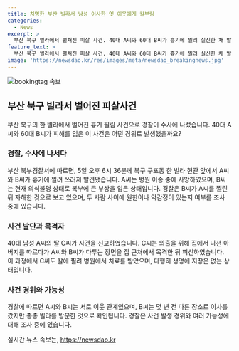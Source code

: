 ```yaml
---
title: 치명한 부산 빌라서 남성 이사한 옛 이웃에게 칼부림
categories:
  - News
excerpt: >
  부산 북구 빌라에서 펼쳐진 피살 사건. 40대 A씨와 60대 B씨가 흉기에 찔려 실신한 채 발견됐고, A씨는 사망했으며 B씨는 의식불명 상태다. 흉기를 든 B씨가 A씨를 찔린 후 자해한 것으로 추정되며, 흉기에 찔린 C씨의 딸도 부상을 입었지만 생명에는 지장이 없는 것으로 알려졌다. 사건 경위와 관련된 여러 가능성을 경찰이 조사 중에 있다.
feature_text: >
  부산 북구 빌라에서 펼쳐진 피살 사건. 40대 A씨와 60대 B씨가 흉기에 찔려 실신한 채 발견됐고, A씨는 사망했으며 B씨는 의식불명 상태다. 흉기를 든 B씨가 A씨를 찔린 후 자해한 것으로 추정되며, 흉기에 찔린 C씨의 딸도 부상을 입었지만 생명에는 지장이 없는 것으로 알려졌다. 사건 경위와 관련된 여러 가능성을 경찰이 조사 중에 있다.
image: 'https://newsdao.kr/res/images/meta/newsdao_breakingnews.jpg'
---
```


<p><img src="https://newsdao.kr/res/images/meta/newsdao_breakingnews.jpg" alt="bookingtag 속보" /></p>

<h2 data-ke-size="size26">부산 북구 빌라서 벌어진 피살사건</h2>

<p data-ke-size="size16">부산 북구의 한 빌라에서 벌어진 흉기 찔림 사건으로 경찰이 수사에 나섰습니다. 40대 A씨와 60대 B씨가 피해를 입은 이 사건은 어떤 경위로 발생했을까요? </p>

<h3>경찰, 수사에 나서다</h3>

<p data-ke-size="size16">부산 북부경찰서에 따르면, 5일 오후 6시 36분께 북구 구포동 한 빌라 현관 앞에서 A씨와 B씨가 흉기에 찔려 쓰러져 발견됐습니다. A씨는 병원 이송 중에 사망하였으며, B씨는 현재 의식불명 상태로 복부에 큰 부상을 입은 상태입니다. 경찰은 B씨가 A씨를 찔린 뒤 자해한 것으로 보고 있으며, 두 사람 사이에 원한이나 악감정이 있는지 여부를 조사 중에 있습니다.</p>

<h3>사건 발단과 목격자</h3>

<p data-ke-size="size16">40대 남성 A씨의 딸 C씨가 사건을 신고하였습니다. C씨는 외출을 위해 집에서 나선 아버지를 따르다가 A씨와 B씨가 다투는 장면을 집 근처에서 목격한 뒤 피신하였습니다. 이 과정에서 C씨도 칼에 찔려 병원에서 치료를 받았으며, 다행히 생명에 지장은 없는 상태입니다.  </p>

<h3>사건 경위와 가능성</h3>

<p data-ke-size="size16">경찰에 따르면 A씨와 B씨는 서로 이웃 관계였으며, B씨는 몇 년 전 다른 장소로 이사를 갔지만 종종 빌라를 방문한 것으로 확인됩니다. 경찰은 사건 발생 경위와 여러 가능성에 대해 조사 중에 있습니다.</p>
실시간 뉴스 속보는, <a href="https://newsdao.kr" rel="dofollow">https://newsdao.kr</a>


